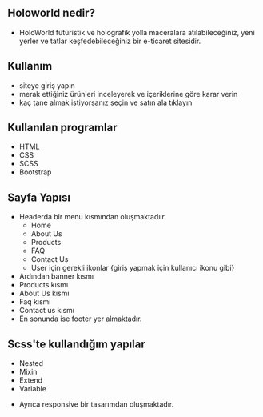 ## Holoworld nedir?
- HoloWorld fütüristik ve holografik yolla maceralara atılabileceğiniz, yeni yerler ve tatlar keşfedebileceğiniz bir e-ticaret sitesidir.

## Kullanım
- siteye giriş yapın
- merak ettiğiniz ürünleri inceleyerek ve içeriklerine göre karar verin
- kaç tane almak istiyorsanız seçin ve satın ala tıklayın

## Kullanılan programlar
- HTML
- CSS
- SCSS
- Bootstrap

## Sayfa Yapısı
- Headerda bir menu kısmından oluşmaktadıır.
  - Home
  - About Us
  - Products
  - FAQ 
  - Contact Us 
  - User için gerekli ikonlar {giriş yapmak için kullanıcı ikonu gibi}
- Ardından banner kısmı
- Products kısmı
- About Us kısmı
- Faq kısmı
- Contact us kısmı
- En sonunda ise footer yer almaktadır.


## Scss'te kullandığım yapılar
- Nested
- Mixin
- Extend
- Variable

* Ayrıca responsive bir tasarımdan oluşmaktadır. 